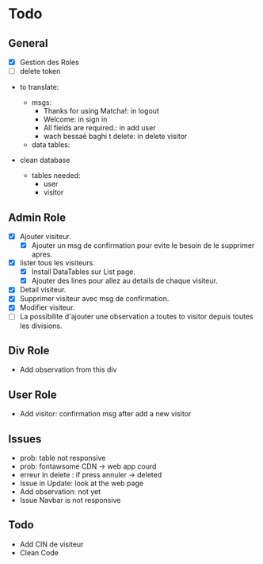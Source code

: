 # Todo

## General
- [x] Gestion des Roles
- [ ] delete token
- to translate:
    - msgs: 
        - Thanks for using Matcha!: in logout
        - Welcome: in sign in
        - All fields are required.: in  add user
        - wach bessaè baghi t delete: in delete visitor
    - data tables:

- clean database
    - tables needed:
        - user
        - visitor

## Admin Role
- [x] Ajouter visiteur.
    - [x] Ajouter un msg de confirmation pour evite le besoin de le supprimer apres.
- [x] lister tous les visiteurs.
    - [x] Install DataTables sur List page.
    - [x] Ajouter des lines pour allez au details de chaque visiteur.
- [x] Detail visiteur.
- [x] Supprimer visiteur avec msg de confirmation.
- [x] Modifier visiteur.
- [ ] La possibilite d'ajouter une observation a toutes to visitor depuis toutes les divisions.

## Div Role
- Add observation from this div

## User Role
- Add visitor: confirmation msg after add a new visitor

## Issues 
- prob: table not responsive
- prob: fontawsome CDN -> web app courd
- erreur in delete : if press annuler -> deleted
- Issue in Update: look at the web page
- Add observation: not yet
- Issue Navbar is not responsive
## Todo
- Add CIN de visiteur
- Clean Code